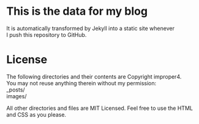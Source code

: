 <h1>This is the data for my blog</h1>

<p>It is automatically transformed by Jekyll into a static site whenever <br/>I push this repository to GitHub.</p>


<h1>License</h1>
<p>The following directories and their contents are Copyright improper4.<br/> You may not reuse anything therein without my permission:<br/>
	_posts/<br/>
	images/</p>


<p>All other directories and files are MIT Licensed. Feel free to use the HTML and CSS as you please.</p>

